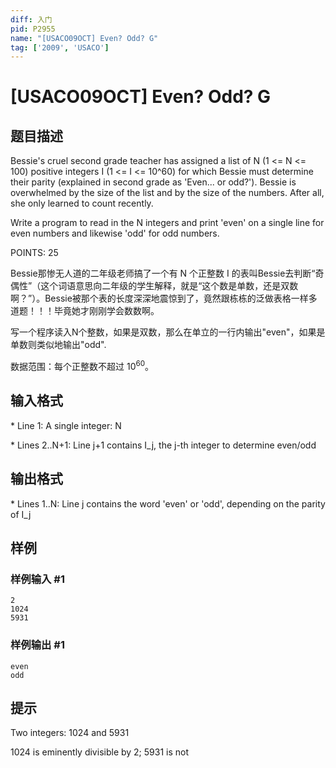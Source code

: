 ```yaml
---
diff: 入门
pid: P2955
name: "[USACO09OCT] Even? Odd? G"
tag: ['2009', 'USACO']
---
```

# [USACO09OCT] Even? Odd? G
## 题目描述

Bessie's cruel second grade teacher has assigned a list of N (1 <= N <= 100) positive integers I (1 <= I <= 10^60) for which Bessie must determine their parity (explained in second grade as 'Even... or odd?'). Bessie is overwhelmed by the size of the list and by the size of the numbers. After all, she only learned to count recently.

Write a program to read in the N integers and print 'even' on a single line for even numbers and likewise 'odd' for odd numbers.

POINTS: 25

Bessie那惨无人道的二年级老师搞了一个有 N 个正整数 I 的表叫Bessie去判断“奇偶性”（这个词语意思向二年级的学生解释，就是“这个数是单数，还是双数啊？”）。Bessie被那个表的长度深深地震惊到了，竟然跟栋栋的泛做表格一样多道题！！！毕竟她才刚刚学会数数啊。

写一个程序读入N个整数，如果是双数，那么在单立的一行内输出"even"，如果是单数则类似地输出"odd".

数据范围：每个正整数不超过 ${10}^{60}$。
## 输入格式

\* Line 1: A single integer: N

\* Lines 2..N+1: Line j+1 contains I\_j, the j-th integer to determine even/odd

## 输出格式

\* Lines 1..N: Line j contains the word 'even' or 'odd', depending on the parity of I\_j

## 样例

### 样例输入 #1
```
2 
1024 
5931 

```
### 样例输出 #1
```
even 
odd 

```
## 提示

Two integers: 1024 and 5931


1024 is eminently divisible by 2; 5931 is not 


